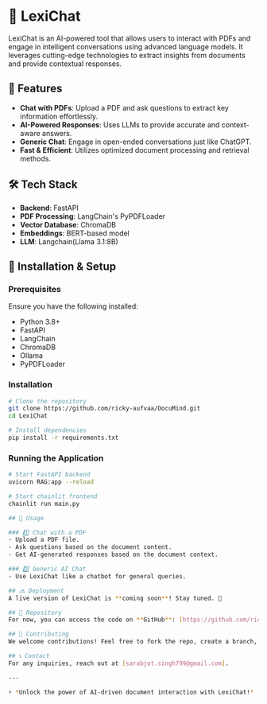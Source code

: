 # 📄 LexiChat

LexiChat is an AI-powered tool that allows users to interact with PDFs and engage in intelligent conversations using advanced language models. It leverages cutting-edge technologies to extract insights from documents and provide contextual responses.

## 🚀 Features

- **Chat with PDFs**: Upload a PDF and ask questions to extract key information effortlessly.
- **AI-Powered Responses**: Uses LLMs to provide accurate and context-aware answers.
- **Generic Chat**: Engage in open-ended conversations just like ChatGPT.
- **Fast & Efficient**: Utilizes optimized document processing and retrieval methods.

## 🛠️ Tech Stack

- **Backend**: FastAPI
- **PDF Processing**: LangChain's PyPDFLoader
- **Vector Database**: ChromaDB
- **Embeddings**: BERT-based model
- **LLM**: Langchain(Llama 3.1:8B)

## 🔧 Installation & Setup

### Prerequisites
Ensure you have the following installed:
- Python 3.8+
- FastAPI
- LangChain
- ChromaDB
- Ollama
- PyPDFLoader

### Installation
```bash
# Clone the repository
git clone https://github.com/ricky-aufvaa/DocuMind.git
cd LexiChat

# Install dependencies
pip install -r requirements.txt
```

### Running the Application
```bash
# Start FastAPI backend
uvicorn RAG:app --reload
```

```bash
# Start chainlit frontend
chainlit run main.py

## 📌 Usage

### 1️⃣ Chat with a PDF
- Upload a PDF file.
- Ask questions based on the document content.
- Get AI-generated responses based on the document context.

### 2️⃣ Generic AI Chat
- Use LexiChat like a chatbot for general queries.

## 🔜 Deployment
A live version of LexiChat is **coming soon**! Stay tuned. 🚀

## 📂 Repository
For now, you can access the code on **GitHub**: [https://github.com/ricky-aufvaa/DocuMind.git]

## 🤝 Contributing
We welcome contributions! Feel free to fork the repo, create a branch, and submit a PR.

## 📞 Contact
For any inquiries, reach out at [sarabjot.singh799@gmail.com].

---

⚡ *Unlock the power of AI-driven document interaction with LexiChat!*


